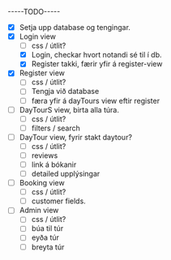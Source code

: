 -----TODO-----
- [X] Setja upp database og tengingar.
- [X] Login view
  - [ ] css / útlit? 
  - [X] Login, checkar hvort notandi sé til í db.
  - [X] Register takki, færir yfir á register-view
- [X] Register view
  - [ ] css / útlit?
  - [ ] Tengja við database
  - [ ] færa yfir á dayTours view eftir register  
- [ ] DayTourS view, birta alla túra.
  - [ ] css / útlit? 
  - [ ] filters / search
- [ ] DayTour view, fyrir stakt daytour?
  - [ ] css / útlit? 
  - [ ] reviews
  - [ ] link á bókanir
  - [ ] detailed upplýsingar
- [ ] Booking view
  - [ ] css / útlit? 
  - [ ] customer fields.
- [ ] Admin view
  - [ ] css / útlit?    
  - [ ] búa til túr
  - [ ] eyða túr
  - [ ] breyta túr

